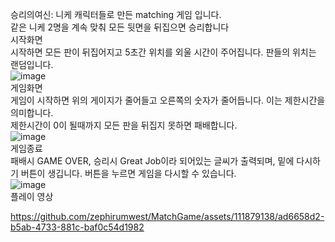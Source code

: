 승리의여신: 니케 캐릭터들로 만든 matching 게임 입니다. </br>
같은 니케 2명을 계속 맞춰 모든 뒷면을 뒤집으면 승리합니다 </br>
시작화면</br>
시작하면 모든 판이 뒤집어지고 5초간 위치를 외울 시간이 주어집니다. 판들의 위치는 랜덤입니다. </br>
![image](https://github.com/zephirumwest/MatchGame/assets/111879138/d605985d-4d90-43a2-b6db-f09907561916) </br>
게임화면</br> 
게임이 시작하면 위의 게이지가 줄어들고 오른쪽의 숫자가 줄어듭니다. 이는 제한시간을 의미합니다.</br>
제한시간이 0이 될때까지 모든 판을 뒤집지 못하면 패배합니다.</br>
![image](https://github.com/zephirumwest/MatchGame/assets/111879138/f10535ea-7ce6-4044-be26-c9c0c75c5cb7)</br>
게임종료</br>
패배시 GAME OVER, 승리시 Great Job이라 되어있는 글씨가 출력되며, 밑에 다시하기 버튼이 생깁니다. 버튼을 누르면 게임을 다시할 수 있습니다. </br>
![image](https://github.com/zephirumwest/MatchGame/assets/111879138/84c43c9e-e0cf-41d1-92b3-baab687fbc12)</br>
플레이 영상</br>




https://github.com/zephirumwest/MatchGame/assets/111879138/ad6658d2-b5ab-4733-881c-baf0c54d1982

